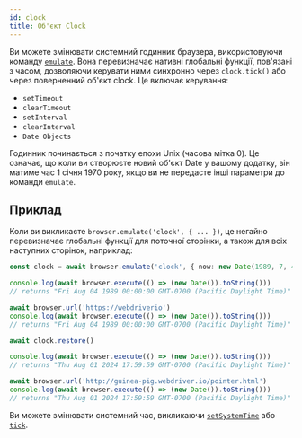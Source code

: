```yaml
---
id: clock
title: Об'єкт Clock
---
```


Ви можете змінювати системний годинник браузера, використовуючи команду [`emulate`](/docs/emulation). Вона перевизначає нативні глобальні функції, пов'язані з часом, дозволяючи керувати ними синхронно через `clock.tick()` або через поверненний об'єкт clock. Це включає керування:

- `setTimeout`
- `clearTimeout`
- `setInterval`
- `clearInterval`
- `Date Objects`

Годинник починається з початку епохи Unix (часова мітка 0). Це означає, що коли ви створюєте новий об'єкт Date у вашому додатку, він матиме час 1 січня 1970 року, якщо ви не передасте інші параметри до команди `emulate`.

## Приклад

Коли ви викликаєте `browser.emulate('clock', { ... })`, це негайно перевизначає глобальні функції для поточної сторінки, а також для всіх наступних сторінок, наприклад:

```ts
const clock = await browser.emulate('clock', { now: new Date(1989, 7, 4) })

console.log(await browser.execute(() => (new Date()).toString()))
// returns "Fri Aug 04 1989 00:00:00 GMT-0700 (Pacific Daylight Time)"

await browser.url('https://webdriverio')
console.log(await browser.execute(() => (new Date()).toString()))
// returns "Fri Aug 04 1989 00:00:00 GMT-0700 (Pacific Daylight Time)"

await clock.restore()

console.log(await browser.execute(() => (new Date()).toString()))
// returns "Thu Aug 01 2024 17:59:59 GMT-0700 (Pacific Daylight Time)"

await browser.url('http://guinea-pig.webdriver.io/pointer.html')
console.log(await browser.execute(() => (new Date()).toString()))
// returns "Thu Aug 01 2024 17:59:59 GMT-0700 (Pacific Daylight Time)"
```

Ви можете змінювати системний час, викликаючи [`setSystemTime`](/docs/api/clock/setSystemTime) або [`tick`](/docs/api/clock/tick).